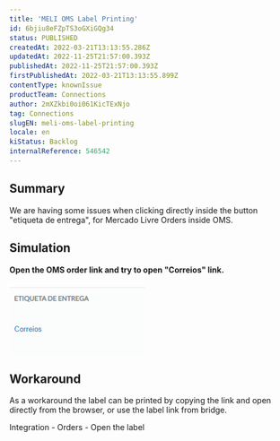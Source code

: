 ```yaml
---
title: 'MELI OMS Label Printing'
id: 6bjiu8eFZpTS3oGXiGQg34
status: PUBLISHED
createdAt: 2022-03-21T13:13:55.286Z
updatedAt: 2022-11-25T21:57:00.393Z
publishedAt: 2022-11-25T21:57:00.393Z
firstPublishedAt: 2022-03-21T13:13:55.899Z
contentType: knownIssue
productTeam: Connections
author: 2mXZkbi0oi061KicTExNjo
tag: Connections
slugEN: meli-oms-label-printing
locale: en
kiStatus: Backlog
internalReference: 546542
---
```


## Summary


We are having some issues when clicking directly inside the button "etiqueta de entrega", for Mercado Livre Orders inside OMS.




## Simulation



**Open the OMS order link and try to open "Correios" link.**

 ![](https://raw.githubusercontent.com/vtexdocs/known-issues/refs/heads/main/docs/en/known-issues/Connections/meli-oms-label-printing_1.png)




## Workaround


As a workaround the label can be printed by copying the link and open directly from the browser, or use the label link from bridge.

Integration - Orders - Open the label

